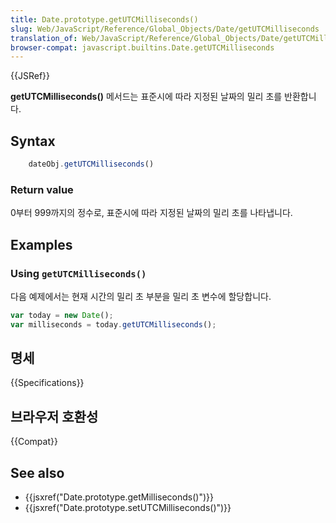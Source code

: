 ```yaml
---
title: Date.prototype.getUTCMilliseconds()
slug: Web/JavaScript/Reference/Global_Objects/Date/getUTCMilliseconds
translation_of: Web/JavaScript/Reference/Global_Objects/Date/getUTCMilliseconds
browser-compat: javascript.builtins.Date.getUTCMilliseconds
---
```


{{JSRef}}

**getUTCMilliseconds()** 메서드는 표준시에 따라 지정된 날짜의 밀리 초를 반환합니다.

## Syntax

```js
    dateObj.getUTCMilliseconds()
```

### Return value

0부터 999까지의 정수로, 표준시에 따라 지정된 날짜의 밀리 초를 나타냅니다.

## Examples

### Using `getUTCMilliseconds()`

다음 예제에서는 현재 시간의 밀리 초 부분을 밀리 초 변수에 할당합니다.

```js
var today = new Date();
var milliseconds = today.getUTCMilliseconds();
```

## 명세

{{Specifications}}

## 브라우저 호환성

{{Compat}}

## See also

- {{jsxref("Date.prototype.getMilliseconds()")}}
- {{jsxref("Date.prototype.setUTCMilliseconds()")}}
